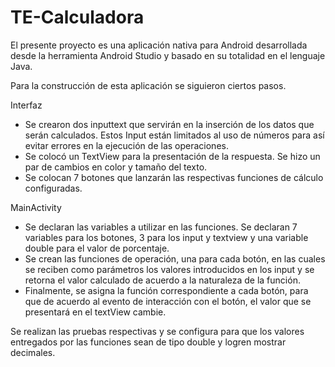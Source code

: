 # TE-Calculadora

El presente proyecto es una aplicación nativa para Android desarrollada desde la herramienta Android Studio y basado en su totalidad en el lenguaje Java. 

Para la construcción de esta aplicación se siguieron ciertos pasos. 

Interfaz
* Se crearon dos inputtext que servirán en la inserción de los datos que serán calculados. Estos Input están limitados al uso de números para así evitar errores en la ejecución de las operaciones.
* Se colocó un TextView para la presentación de la respuesta. Se hizo un par de cambios en color y tamaño del texto.
* Se colocan 7 botones que lanzarán las respectivas funciones de cálculo configuradas.

MainActivity
* Se declaran las variables a utilizar en las funciones. Se declaran 7 variables para los botones, 3 para los input y textview y una variable double para el valor de porcentaje.
* Se crean las funciones de operación, una para cada botón, en las cuales se reciben como parámetros los valores introducidos en los input y se retorna el valor calculado de acuerdo a la naturaleza de la función.
* Finalmente, se asigna la función correspondiente a cada botón, para que de acuerdo al evento de interacción con el botón, el valor que se presentará en el textView cambie. 

Se realizan las pruebas respectivas y se configura para que los valores entregados por las funciones sean de tipo double y logren mostrar decimales.
